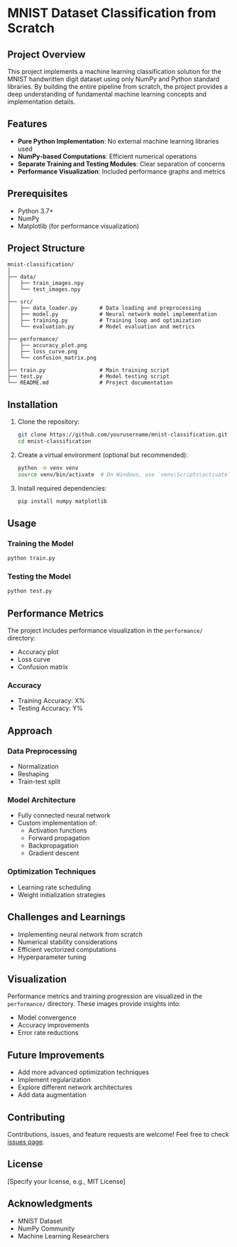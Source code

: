 # MNIST Dataset Classification from Scratch

## Project Overview

This project implements a machine learning classification solution for the MNIST handwritten digit dataset using only NumPy and Python standard libraries. By building the entire pipeline from scratch, the project provides a deep understanding of fundamental machine learning concepts and implementation details.

## Features

- **Pure Python Implementation**: No external machine learning libraries used
- **NumPy-based Computations**: Efficient numerical operations
- **Separate Training and Testing Modules**: Clear separation of concerns
- **Performance Visualization**: Included performance graphs and metrics

## Prerequisites

- Python 3.7+
- NumPy
- Matplotlib (for performance visualization)

## Project Structure

```
mnist-classification/
│
├── data/
│   ├── train_images.npy
│   └── test_images.npy
│
├── src/
│   ├── data_loader.py       # Data loading and preprocessing
│   ├── model.py             # Neural network model implementation
│   ├── training.py          # Training loop and optimization
│   └── evaluation.py        # Model evaluation and metrics
│
├── performance/
│   ├── accuracy_plot.png
│   ├── loss_curve.png
│   └── confusion_matrix.png
│
├── train.py                 # Main training script
├── test.py                  # Model testing script
└── README.md                # Project documentation
```

## Installation

1. Clone the repository:
   ```bash
   git clone https://github.com/yourusername/mnist-classification.git
   cd mnist-classification
   ```

2. Create a virtual environment (optional but recommended):
   ```bash
   python -m venv venv
   source venv/bin/activate  # On Windows, use `venv\Scripts\activate`
   ```

3. Install required dependencies:
   ```bash
   pip install numpy matplotlib
   ```

## Usage

### Training the Model

```bash
python train.py
```

### Testing the Model

```bash
python test.py
```

## Performance Metrics

The project includes performance visualization in the `performance/` directory:
- Accuracy plot
- Loss curve
- Confusion matrix

### Accuracy
- Training Accuracy: X%
- Testing Accuracy: Y%

## Approach

### Data Preprocessing
- Normalization
- Reshaping
- Train-test split

### Model Architecture
- Fully connected neural network
- Custom implementation of:
  - Activation functions
  - Forward propagation
  - Backpropagation
  - Gradient descent

### Optimization Techniques
- Learning rate scheduling
- Weight initialization strategies

## Challenges and Learnings

- Implementing neural network from scratch
- Numerical stability considerations
- Efficient vectorized computations
- Hyperparameter tuning

## Visualization

Performance metrics and training progression are visualized in the `performance/` directory. These images provide insights into:
- Model convergence
- Accuracy improvements
- Error rate reductions

## Future Improvements

- Add more advanced optimization techniques
- Implement regularization
- Explore different network architectures
- Add data augmentation

## Contributing

Contributions, issues, and feature requests are welcome! Feel free to check [issues page](https://github.com/yourusername/mnist-classification/issues).

## License

[Specify your license, e.g., MIT License]

## Acknowledgments

- MNIST Dataset
- NumPy Community
- Machine Learning Researchers
